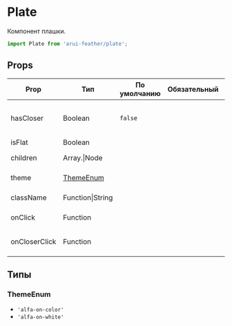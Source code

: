 # Plate

Компонент плашки.

```javascript
import Plate from 'arui-feather/plate';
```




## Props


| Prop  | Тип  | По умолчанию | Обязательный | Описание |
| ----- | ---- | ------------ | ------------ |----------|
| hasCloser | Boolean | `false`  |  | Управление наличием закрывающего крестика |
| isFlat | Boolean |  |  | Плоская тема |
| children | Array.<Node>\|Node |  |  | Дочерние элементы `Plate` |
| theme | [ThemeEnum](#ThemeEnum) |  |  | Тема компонента |
| className | Function\|String |  |  | Дополнительный класс |
| onClick | Function |  |  | Обработчик клика по плашке |
| onCloserClick | Function |  |  | Обработчик клика по крестику |







## Типы






### <a id="ThemeEnum"></a>ThemeEnum

 * `'alfa-on-color'`
 * `'alfa-on-white'`



